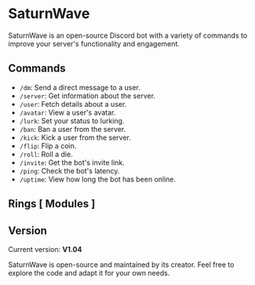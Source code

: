 # SaturnWave

SaturnWave is an open-source Discord bot with a variety of commands to improve your server's functionality and engagement.

## Commands

- `/dm`: Send a direct message to a user.
- `/server`: Get information about the server.
- `/user`: Fetch details about a user.
- `/avatar`: View a user's avatar.
- `/lurk`: Set your status to lurking.
- `/ban`: Ban a user from the server.
- `/kick`: Kick a user from the server.
- `/flip`: Flip a coin.
- `/roll`: Roll a die.
- `/invite`: Get the bot's invite link.
- `/ping`: Check the bot's latency.
- `/uptime`: View how long the bot has been online.

## Rings [ Modules ]

## Version

Current version: **V1.04**

SaturnWave is open-source and maintained by its creator. Feel free to explore the code and adapt it for your own needs.
